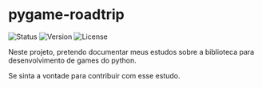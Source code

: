 # pygame-roadtrip
![Status](https://img.shields.io/badge/Status-Em%20Desenvolvimento-yellow)
![Version](https://img.shields.io/badge/Version-1.0.0-blue)
![License](https://img.shields.io/badge/License-MIT-green)

Neste projeto, pretendo documentar meus estudos sobre a biblioteca para desenvolvimento de games do python.

Se sinta a vontade para contribuir com esse estudo.
